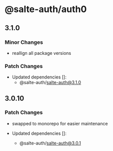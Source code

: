 # @salte-auth/auth0

## 3.1.0

### Minor Changes

- reallign all package versions

### Patch Changes

- Updated dependencies []:
  - @salte-auth/salte-auth@3.1.0

## 3.0.10

### Patch Changes

- swapped to monorepo for easier maintenance

- Updated dependencies []:
  - @salte-auth/salte-auth@3.0.1
